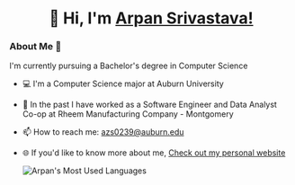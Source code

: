 
<h1 align="center" >👋 Hi, I'm <a href="https://www.linkedin.com/in/arpan-srivastava/" target="_blank"> Arpan Srivastava!</a></h1>
<h3>About Me 🙂</h3>
I'm currently pursuing a Bachelor's degree in Computer Science

- 💻 I'm a Computer Science major at Auburn University
- :briefcase: In the past I have worked as a Software Engineer and Data Analyst Co-op at Rheem Manufacturing Company - Montgomery
- 📫 How to reach me: azs0239@auburn.edu
- 🌐 If you'd like to know more about me, [Check out my personal website](https://arpan3323.github.io/)


  ![Arpan's Most Used Languages](https://github-readme-stats-git-masterrstaa-rickstaa.vercel.app/api/top-langs/?username=arpan3323&title_color=2f81ed&bg_color=ffffff&text_color=2f81ed)


